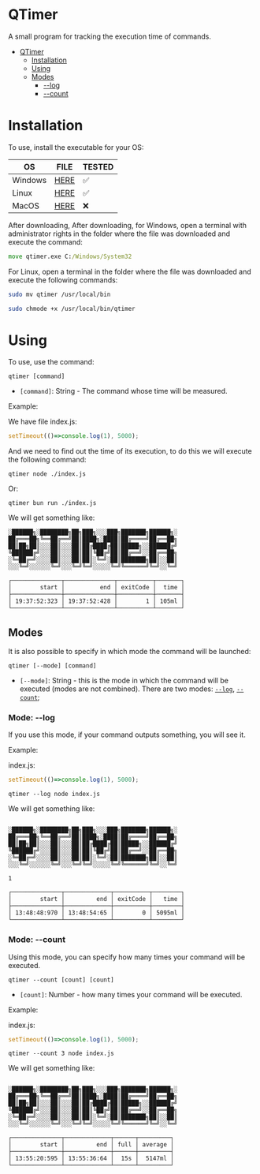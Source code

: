 # QTimer

A small program for tracking the execution time of commands.

- [QTimer](#qtimer)
  - [Installation](#installation)
  - [Using](#using)
  - [Modes](#modes)
    - [--log](#mode---log)
    - [--count](#mode---count)

# Installation

To use, install the executable for your OS:

| OS | FILE | TESTED |
|----|------|--------|
| Windows | [HERE](./dist/win/qtimer.exe)| ✅|
| Linux | [HERE](./dist/linux/qtimer)| ✅ |
| MacOS | [HERE](./dist/macos/qtimer)| ❌ |

After downloading, After downloading, for Windows, open a terminal with administrator rights in the folder where the file was downloaded and execute the command:

```cmd
move qtimer.exe C:/Windows/System32
```

For Linux, open a terminal in the folder where the file was downloaded and execute the following commands:

```bash
sudo mv qtimer /usr/local/bin

sudo chmode +x /usr/local/bin/qtimer
```

# Using

To use, use the command:

`qtimer [command]`

- `[command]`: String - The command whose time will be measured.

Example:

We have file index.js:

```js
setTimeout(()=>console.log(1), 5000);
```

And we need to find out the time of its execution, to do this we will execute the following command:

```qtimer node ./index.js```

Or:

```qtimer bun run ./index.js```

We will get something like:

```text
░██████╗░████████╗██╗███╗░░░███╗███████╗██████╗░
██╔═══██╗╚══██╔══╝██║████╗░████║██╔════╝██╔══██╗
██║██╗██║░░░██║░░░██║██╔████╔██║█████╗░░██████╔╝
╚██████╔╝░░░██║░░░██║██║╚██╔╝██║██╔══╝░░██╔══██╗
░╚═██╔═╝░░░░██║░░░██║██║░╚═╝░██║███████╗██║░░██║
░░░╚═╝░░░░░░╚═╝░░░╚═╝╚═╝░░░░░╚═╝╚══════╝╚═╝░░╚═╝

┌──────────────┬──────────────┬──────────┬───────┐
│        start │          end │ exitCode │  time │
├──────────────┼──────────────┼──────────┼───────┤
│ 19:37:52:323 │ 19:37:52:428 │        1 │ 105ml │
└──────────────┴──────────────┴──────────┴───────┘
```

## Modes

It is also possible to specify in which mode the command will be launched:

```qtimer [--mode] [command]```

- `[--mode]`: String - this is the mode in which the command will be executed (modes are not combined). There are two modes: [`--log`](#mode---log), [`--count`](#mode---count);

### Mode: --log

If you use this mode, if your command outputs something, you will see it.

Example:

index.js:

```js
setTimeout(()=>console.log(1), 5000);
```

```qtimer --log node index.js```

We will get something like:

```text

░██████╗░████████╗██╗███╗░░░███╗███████╗██████╗░
██╔═══██╗╚══██╔══╝██║████╗░████║██╔════╝██╔══██╗
██║██╗██║░░░██║░░░██║██╔████╔██║█████╗░░██████╔╝
╚██████╔╝░░░██║░░░██║██║╚██╔╝██║██╔══╝░░██╔══██╗
░╚═██╔═╝░░░░██║░░░██║██║░╚═╝░██║███████╗██║░░██║
░░░╚═╝░░░░░░╚═╝░░░╚═╝╚═╝░░░░░╚═╝╚══════╝╚═╝░░╚═╝

1

┌──────────────┬─────────────┬──────────┬────────┐
│        start │         end │ exitCode │   time │
├──────────────┼─────────────┼──────────┼────────┤
│ 13:48:48:970 │ 13:48:54:65 │        0 │ 5095ml │
└──────────────┴─────────────┴──────────┴────────┘
```

### Mode: --count

Using this mode, you can specify how many times your command will be executed.

```qtimer --count [count] [count]```

- `[count]`: Number - how many times your command will be executed.

Example:

index.js:

```js
setTimeout(()=>console.log(1), 5000);
```

```qtimer --count 3 node index.js```

We will get something like:

```text

░██████╗░████████╗██╗███╗░░░███╗███████╗██████╗░
██╔═══██╗╚══██╔══╝██║████╗░████║██╔════╝██╔══██╗
██║██╗██║░░░██║░░░██║██╔████╔██║█████╗░░██████╔╝
╚██████╔╝░░░██║░░░██║██║╚██╔╝██║██╔══╝░░██╔══██╗
░╚═██╔═╝░░░░██║░░░██║██║░╚═╝░██║███████╗██║░░██║
░░░╚═╝░░░░░░╚═╝░░░╚═╝╚═╝░░░░░╚═╝╚══════╝╚═╝░░╚═╝

┌──────────────┬─────────────┬──────┬─────────┐
│        start │         end │ full │ average │
├──────────────┼─────────────┼──────┼─────────┤
│ 13:55:20:595 │ 13:55:36:64 │  15s │  5147ml │
└──────────────┴─────────────┴──────┴─────────┘
```
